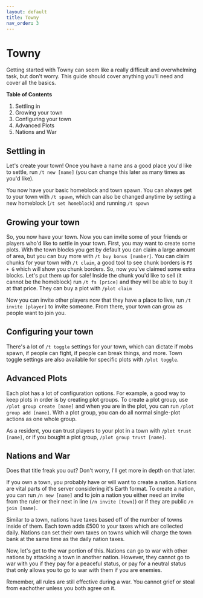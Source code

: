 ```yaml
---
layout: default
title: Towny
nav_order: 3
---
```


# Towny
  
Getting started with Towny can seem like a really difficult and overwhelming task, but don't worry. This guide should cover anything you'll need and cover all the basics.  
  
**Table of Contents**
1. Settling in
2. Growing your town
3. Configuring your town
4. Advanced Plots 
5. Nations and War

## Settling in

Let's create your town! Once you have a name ans a good place you'd like to settle, run `/t new [name]` (you can change this later as many times as you'd like).  
  
You now have your basic homeblock and town spawn. You can always get to your town with `/t spawn`, which can also be changed anytime by setting a new homeblock (`/t set homeblock`) and running `/t spawn`  

## Growing your town

So, you now have your town. Now you can invite some of your friends or players who'd like to settle in your town. First, you may want to create some plots. With the town blocks you get by default you can claim a large amount of area, but you can buy more with `/t buy bonus [number]`. You can claim chunks for your town with `/t claim`, a good tool to see chunk borders is `FS + G` which will show you chunk borders. So, now you've claimed some extra blocks. Let's put them up for sale! Inside the chunk you'd like to sell (it cannot be the homeblock) run `/t fs [price]` and they will be able to buy it at that price. They can buy a plot with `/plot claim`  
  
Now you can invite other players now that they have a place to live, run `/t invite [player]` to invite someone. From there, your town can grow as people want to join you.   

## Configuring your town
  
There's a lot of `/t toggle` settings for your town, which can dictate if mobs spawn, if people can fight, if people can break things, and more. Town toggle settings are also available for specific plots with `/plot toggle`.  

## Advanced Plots
  
Each plot has a lot of configuration options. For example, a good way to keep plots in order is by creating plot groups. To create a plot group, use `/plot group create [name]` and when you are in the plot, you can run `/plot group add [name]`. With a plot group, you can do all normal single-plot actions as one whole group.  
  
As a resident, you can trust players to your plot in a town with `/plot trust [name]`, or if you bought a plot group, `/plot group trust [name]`.  

## Nations and War
   
Does that title freak you out? Don't worry, I'll get more in depth on that later.  
    
If you own a town, you probably have or will want to create a nation. Nations are vital parts of the server considering it's Earth format. To create a nation, you can run `/n new [name]` and to join a nation you either need an invite from the ruler or their next in line (`/n invite [town]`) or if they are public `/n join [name]`.  
  
Similar to a town, nations have taxes based off of the number of towns inside of them. Each town adds £500 to your taxes which are collected daily. Nations can set their own taxes on towns which will charge the town bank at the same time as the daily nation taxes.  
  
Now, let's get to the war portion of this. Nations can go to war with other nations by attacking a town in another nation. However, they cannot go to war with you if they pay for a peaceful status, or pay for a neutral status that only allows you to go to war with them if you are enemies.   
  
Remember, all rules are still effective during a war. You cannot grief or steal from eachother unless you both agree on it.  
